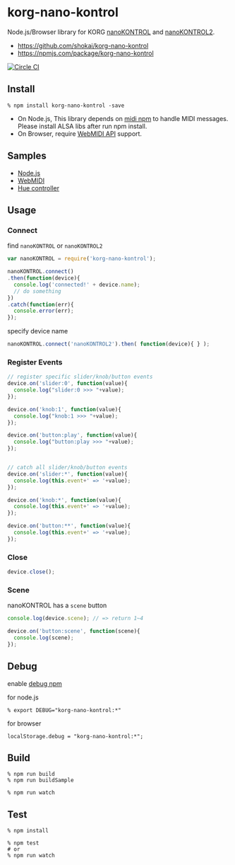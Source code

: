 # korg-nano-kontrol
Node.js/Browser library for KORG [nanoKONTROL](http://www.amazon.co.jp/dp/B001H2P294/shokai-22) and [nanoKONTROL2](http://www.amazon.co.jp/dp/B004M8UZS8/shokai-22).

- https://github.com/shokai/korg-nano-kontrol
- https://npmjs.com/package/korg-nano-kontrol

[![Circle CI](https://circleci.com/gh/shokai/korg-nano-kontrol.svg?style=svg)](https://circleci.com/gh/shokai/korg-nano-kontrol)


## Install

    % npm install korg-nano-kontrol -save

- On Node.js, This library depends on [midi npm](https://www.npmjs.com/package/midi) to handle MIDI messages. Please install ALSA libs after run npm install.
- On Browser, require [WebMIDI API](http://www.w3.org/TR/webmidi/) support.

## Samples
- [Node.js](https://github.com/shokai/korg-nano-kontrol/tree/master/samples/node)
- [WebMIDI](https://github.com/shokai/korg-nano-kontrol/tree/master/samples/webmidi)
- [Hue controller](https://github.com/shokai/hue-korg-control)

## Usage

### Connect

find `nanoKONTROL` or `nanoKONTROL2`
```javascript
var nanoKONTROL = require('korg-nano-kontrol');

nanoKONTROL.connect()
.then(function(device){
  console.log('connected!' + device.name);
  // do something
})
.catch(function(err){
  console.error(err);
});
```

specify device name
```javascript
nanoKONTROL.connect('nanoKONTROL2').then( function(device){ } );
```

### Register Events

```javascript
// register specific slider/knob/button events
device.on('slider:0', function(value){
  console.log("slider:0 >>> "+value);
});

device.on('knob:1', function(value){
  console.log("knob:1 >>> "+value);
});

device.on('button:play', function(value){
  console.log("button:play >>> "+value);
});


// catch all slider/knob/button events
device.on('slider:*', function(value){
  console.log(this.event+' => '+value);
});

device.on('knob:*', function(value){
  console.log(this.event+' => '+value);
});

device.on('button:**', function(value){
  console.log(this.event+' => '+value);
});
```

### Close
```javascript
device.close();
```

### Scene
nanoKONTROL has a `scene` button

```javascript
console.log(device.scene); // => return 1~4

device.on('button:scene', function(scene){
  console.log(scene);
});
```

## Debug

enable [debug npm](https://www.npmjs.com/package/debug)

for node.js

    % export DEBUG="korg-nano-kontrol:*"

for browser

    localStorage.debug = "korg-nano-kontrol:*";

## Build

    % npm run build
    % npm run buildSample

    % npm run watch

## Test

    % npm install

    % npm test
    # or
    % npm run watch
